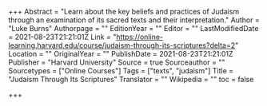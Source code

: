 +++
Abstract = "Learn about the key beliefs and practices of Judaism through an examination of its sacred texts and their interpretation."
Author = "Luke Burns"
Authorpage = ""
EditionYear = ""
Editor = ""
LastModifiedDate = 2021-08-23T21:21:01Z
Link = "https://online-learning.harvard.edu/course/judaism-through-its-scriptures?delta=2"
Location = ""
OriginalYear = ""
PublishDate = 2021-08-23T21:21:01Z
Publisher = "Harvard University"
Source = true
Sourceauthor = ""
Sourcetypes = ["Online Courses"]
Tags = ["texts", "judaism"]
Title = "Judaism Through Its Scriptures"
Translator = ""
Wikipedia = ""
toc = false

+++
